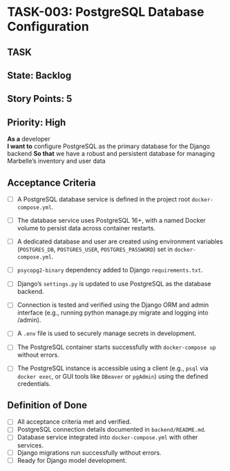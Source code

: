 # TASK-003: PostgreSQL Database Configuration

## TASK

## State: Backlog
## Story Points: 5
## Priority: High

**As a** developer  
**I want to** configure PostgreSQL as the primary database for the Django backend
**So that** we have a robust and persistent database for managing Marbelle’s inventory and user data

## Acceptance Criteria
- [ ] A PostgreSQL database service is defined in the project root `docker-compose.yml`.
- [ ] The database service uses PostgreSQL 16+, with a named Docker volume to persist data across container restarts.
- [ ] A dedicated database and user are created using environment variables (`POSTGRES_DB`, `POSTGRES_USER`, `POSTGRES_PASSWORD`) set in `docker-compose.yml`.
- [ ] `psycopg2-binary` dependency added to Django `requirements.txt`.
- [ ] Django’s `settings.py` is updated to use PostgreSQL as the database backend.
- [ ] Connection is tested and verified using the Django ORM and admin interface (e.g., running python manage.py migrate and logging into /admin).
- [ ] A `.env` file is used to securely manage secrets in development.
- [ ] The PostgreSQL container starts successfully with `docker-compose up` without errors.
- [ ] The PostgreSQL instance is accessible using a client (e.g., `psql` via `docker exec`, or GUI tools like `DBeaver` or `pgAdmin`) using the defined credentials.


## Definition of Done
- [ ] All acceptance criteria met and verified.
- [ ] PostgreSQL connection details documented in `backend/README.md`.
- [ ] Database service integrated into `docker-compose.yml` with other services.
- [ ] Django migrations run successfully without errors.
- [ ] Ready for Django model development.